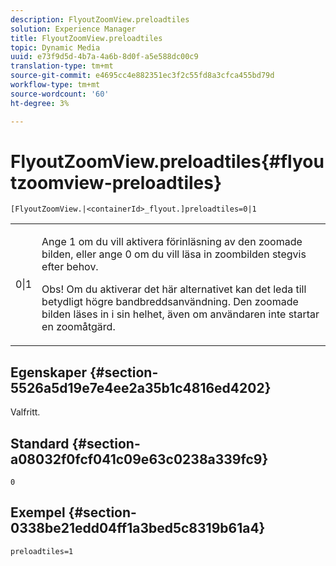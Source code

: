 ```yaml
---
description: FlyoutZoomView.preloadtiles
solution: Experience Manager
title: FlyoutZoomView.preloadtiles
topic: Dynamic Media
uuid: e73f9d5d-4b7a-4a6b-8d0f-a5e588dc00c9
translation-type: tm+mt
source-git-commit: e4695cc4e882351ec3f2c55fd8a3cfca455bd79d
workflow-type: tm+mt
source-wordcount: '60'
ht-degree: 3%

---
```



# FlyoutZoomView.preloadtiles{#flyoutzoomview-preloadtiles}

`[FlyoutZoomView.|<containerId>_flyout.]preloadtiles=0|1`

<table id="table_8E44EC404A1A45C59EA1EF2766613930"> 
 <tbody> 
  <tr> 
   <td colname="col1"> <p> <span class="codeph"> 0|1  </span> </p> </td> 
   <td colname="col2"> <p> Ange <span class="codeph"> 1</span> om du vill aktivera förinläsning av den zoomade bilden, eller ange <span class="codeph"> 0</span> om du vill läsa in zoombilden stegvis efter behov. </p> <p> <p>Obs!  Om du aktiverar det här alternativet kan det leda till betydligt högre bandbreddsanvändning. Den zoomade bilden läses in i sin helhet, även om användaren inte startar en zoomåtgärd. </p> </p> </td> 
  </tr> 
 </tbody> 
</table>

## Egenskaper {#section-5526a5d19e7e4ee2a35b1c4816ed4202}

Valfritt.

## Standard {#section-a08032f0fcf041c09e63c0238a339fc9}

`0`

## Exempel {#section-0338be21edd04ff1a3bed5c8319b61a4}

`preloadtiles=1`
